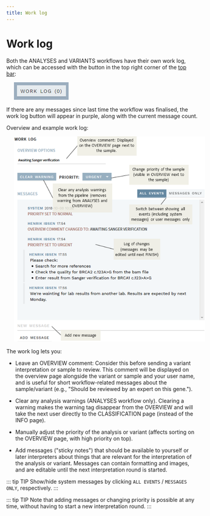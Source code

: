 ```yaml
---
title: Work log
---
```


# Work log

Both the ANALYSES and VARIANTS workflows have their own work log, which can be accessed with the button in the top right corner of the [top bar](/manual/top-bar.html):

<div style="text-indent: 4%;"><img src="./img/work_log_btn.png"></div>

If there are any messages since last time the workflow was finalised, the work log button will appear in purple, along with the current message count.

Overview and example work log:

<div style="text-indent: 4%;"><img src="./img/work_log.png"></div>

The work log lets you:

  - Leave an OVERVIEW comment: Consider this before sending a variant interpretation or sample to review. This comment will be displayed on the overview page alongside the variant or sample and your user name, and is useful for short workflow-related messages about the sample/variant (e.g., "Should be reviewed by an expert on this gene.").

  - Clear any analysis warnings (ANALYSES workflow only). Clearing a warning makes the warning tag disappear from the OVERVIEW and will take the next user directly to the CLASSIFICATION page (instead of the INFO page).

  - Manually adjust the priority of the analysis or variant (affects sorting on the OVERVIEW page, with high priority on top).

  - Add messages ("sticky notes") that should be available to yourself or later interpreters about things that are relevant for the interpretation of the analysis or variant. Messages can contain formatting and images, and are editable until the next interpretation round is started.

::: tip TIP
Show/hide system messages by clicking `ALL EVENTS` / `MESSAGES ONLY`, respectively. 
:::

::: tip TIP
Note that adding messages or changing priority is possible at any time, without having to start a new interpretation round.
:::